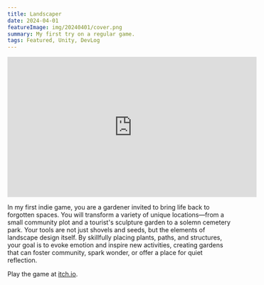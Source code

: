 ```yaml
---
title: Landscaper
date: 2024-04-01
featureImage: img/20240401/cover.png
summary: My first try on a regular game.
tags: Featured, Unity, DevLog
---
```


<div class="video-container">
<iframe width="560" height="315" src="https://www.youtube.com/embed/gIKkjwQfty0?si=GSfmdWU9SVO_rJp3" title="YouTube video player" frameborder="0" allow="accelerometer; autoplay; clipboard-write; encrypted-media; gyroscope; picture-in-picture; web-share" referrerpolicy="strict-origin-when-cross-origin" allowfullscreen></iframe>
</div>

In my first indie game, you are a gardener invited to bring life back to forgotten spaces. You will transform a variety of unique locations—from a small community plot and a tourist's sculpture garden to a solemn cemetery park. Your tools are not just shovels and seeds, but the elements of landscape design itself. By skillfully placing plants, paths, and structures, your goal is to evoke emotion and inspire new activities, creating gardens that can foster community, spark wonder, or offer a place for quiet reflection.

Play the game at [itch.io](https://hannnnnn1.itch.io/ghost-hunter-hunter).